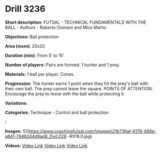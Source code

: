 # Drill 3236

**Short description:**
FUTSAL - TECHNICAL FUNDAMENTALS WITH THE BALL - Authors - Roberto Osimani and Mico Martic

**Objectives:**
Ball protection

**Area (mxm):**
20x20

**Duration (min):**
From 5’ to 15’

**Number of players:**
Pairs are formed: 1 hunter and 1 prey.

**Materials:**
1 ball per player. Cones.

**Progression:**
The hunter earns 1 point when they hit the prey's ball with their own ball. The prey cannot leave the square. POINTS OF ATTENTION: Encourage the prey to move with the ball while protecting it.

**Variations:**


**Categories:**
Technique - Control and ball protection

**:**


**Images:**
![](https://www.coachingfutsal.com/\images\21b736af-6178-488e-a841-7946244d9ad8_Dvd.029 -RX16.0.jpg)

**Videos:**
[Video Link](https://www.youtube.com/embed/ThrDyerIO8c)
[Video Link](https://www.youtube.com/embed/2n0zxFPfimM)
[Video Link](https://www.youtube.com/embed/iknAb2Tt3WI)

